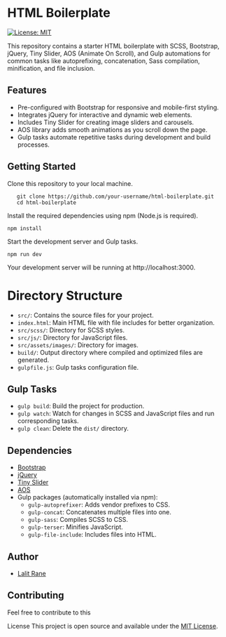 # HTML Boilerplate

[![License: MIT](https://img.shields.io/badge/License-MIT-blue.svg)](https://opensource.org/licenses/MIT)

This repository contains a starter HTML boilerplate with SCSS, Bootstrap, jQuery, Tiny Slider, AOS (Animate On Scroll), and Gulp automations for common tasks like autoprefixing, concatenation, Sass compilation, minification, and file inclusion.

## Features

- Pre-configured with Bootstrap for responsive and mobile-first styling.
- Integrates jQuery for interactive and dynamic web elements.
- Includes Tiny Slider for creating image sliders and carousels.
- AOS library adds smooth animations as you scroll down the page.
- Gulp tasks automate repetitive tasks during development and build processes.

## Getting Started

Clone this repository to your local machine.

```
   git clone https://github.com/your-username/html-boilerplate.git
   cd html-boilerplate
```

Install the required dependencies using npm (Node.js is required).

```
npm install
```

Start the development server and Gulp tasks.

```
npm run dev
```

Your development server will be running at http://localhost:3000.

# Directory Structure

- `src/`: Contains the source files for your project.
- `index.html`: Main HTML file with file includes for better organization.
- `src/scss/`: Directory for SCSS styles.
- `src/js/`: Directory for JavaScript files.
- `src/assets/images/`: Directory for images.
- `build/`: Output directory where compiled and optimized files are generated.
- `gulpfile.js`: Gulp tasks configuration file.

## Gulp Tasks

- `gulp build`: Build the project for production.
- `gulp watch`: Watch for changes in SCSS and JavaScript files and run corresponding tasks.
- `gulp clean`: Delete the `dist/` directory.

## Dependencies

- [Bootstrap](https://getbootstrap.com/docs/5.2/getting-started/introduction/)
- [jQuery](https://jquery.com/)
- [Tiny Slider](https://github.com/ganlanyuan/tiny-slider)
- [AOS](https://michalsnik.github.io/aos/)
- Gulp packages (automatically installed via npm):
  - `gulp-autoprefixer`: Adds vendor prefixes to CSS.
  - `gulp-concat`: Concatenates multiple files into one.
  - `gulp-sass`: Compiles SCSS to CSS.
  - `gulp-terser`: Minifies JavaScript.
  - `gulp-file-include`: Includes files into HTML.

## Author

- [Lalit Rane](https://lalitrane.dev)

## Contributing

Feel free to contribute to this

License
This project is open source and available under the [MIT License](LICENSE).
